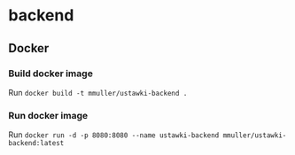 # backend

## Docker

### Build docker image

Run `docker build -t mmuller/ustawki-backend .`

### Run docker image

Run `docker run -d -p 8080:8080 --name ustawki-backend mmuller/ustawki-backend:latest`
